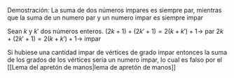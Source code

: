 Demostración:
La suma de dos números impares es siempre par, mientras que la suma de un numero par y un numero impar es siempre impar

Sean $k$ y $k'$ dos números enteros.
$(2k + 1) + (2k'+1) = 2(k+k') + 1 \to$ par
$2k + (2k'+1) = 2(k+k') + 1 \to$ impar

Si hubiese una cantidad impar de vértices de grado impar entonces la suma de los grados de los vértices seria un numero impar, lo cual es falso por el [[Lema del apretón de manos|lema de apretón de manos]]